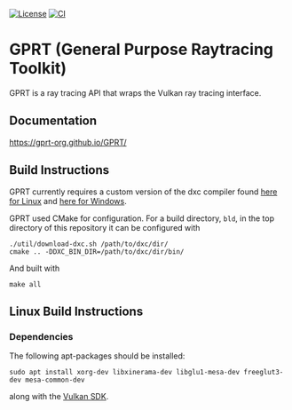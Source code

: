 

[![License](https://img.shields.io/badge/license-MIT-green)](https://opensource.org/licenses/MIT)
[![CI](https://github.com/natevm/vkrt/actions/workflows/ci.yml/badge.svg)](https://github.com/natevm/vkrt/actions/workflows/ci.yml)

# GPRT (General Purpose Raytracing Toolkit)

GPRT is a ray tracing API that wraps the Vulkan ray tracing interface.

## Documentation
https://gprt-org.github.io/GPRT/

## Build Instructions

GPRT currently requires a custom version of the dxc compiler found [here for
Linux](https://drive.google.com/file/d/1dF6cX5q-3tB3e5zVcZIL_Fa1W8-WRpOq/view?usp=sharing)
and [here for
Windows](https://drive.google.com/file/d/1Flwpq7eKv8wVt-1F8jYt_oeSbNGRKFJG/view?usp=sharing).

GPRT used CMake for configuration. For a build directory, `bld`, in the top
directory of this repository it can be configured with

```shell
./util/download-dxc.sh /path/to/dxc/dir/
cmake .. -DDXC_BIN_DIR=/path/to/dxc/dir/bin/
```

And built with

```shell
make all
```

## Linux Build Instructions

### Dependencies

The following apt-packages should be installed:

```shell
sudo apt install xorg-dev libxinerama-dev libglu1-mesa-dev freeglut3-dev mesa-common-dev
```

along with the [Vulkan SDK](https://vulkan.lunarg.com/doc/view/latest/linux/getting_started_ubuntu.html).
